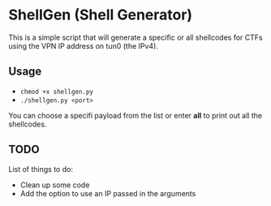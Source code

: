 # ShellGen (Shell Generator)

This is a simple script that will generate a specific or all shellcodes for CTFs using the VPN IP address on tun0 (the IPv4).

## Usage
- `chmod +x shellgen.py`
- `./shellgen.py <port>`

You can choose a specifi payload from the list or enter **all** to print out all the shellcodes.

## TODO

List of things to do:

- Clean up some code
- Add the option to use an IP passed in the arguments
